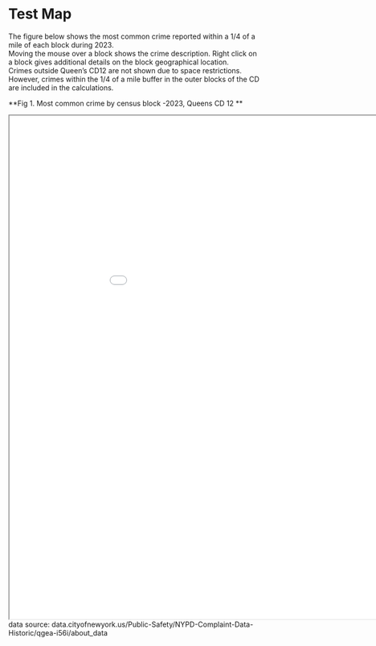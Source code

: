 # Test Map 
The figure below shows the most common crime reported within a 1/4 of a mile of each block during 2023. <br>
Moving the mouse over a block shows the crime description. Right click on a block gives additional details on the block geographical location. <br>
Crimes outside Queen’s CD12 are not shown due to space restrictions. However, crimes within the 1/4 of a mile buffer in the outer blocks of the CD are included in the calculations. <br>

**Fig 1. Most common crime by census block -2023,  Queens CD 12 ** <br>
<iframe src="test_map3.html" height="1000" width="1000"></iframe> <br>
data source: data.cityofnewyork.us/Public-Safety/NYPD-Complaint-Data-Historic/qgea-i56i/about_data

